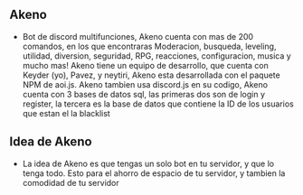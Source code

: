 ## Akeno
- Bot de discord multifunciones, Akeno cuenta con mas de 200 comandos, en los que encontraras Moderacion, busqueda, leveling, utilidad, diversion, seguridad, RPG,
reacciones, configuracion, musica y mucho mas! Akeno tiene un equipo de desarrollo, que cuenta con Keyder (yo), Pavez, y neytiri, Akeno esta desarrollada con el paquete NPM de aoi.js. Akeno tambien usa discord.js en su codigo, Akeno cuenta con 3 bases de datos sql, las primeras dos son de login y register, la tercera es la base de datos que contiene la ID de los usuarios que estan el la blacklist

## Idea de Akeno
- La idea de Akeno es que tengas un solo bot en tu servidor, y que lo tenga todo. Esto para el ahorro de espacio de tu servidor, y tambien la comodidad de tu servidor
